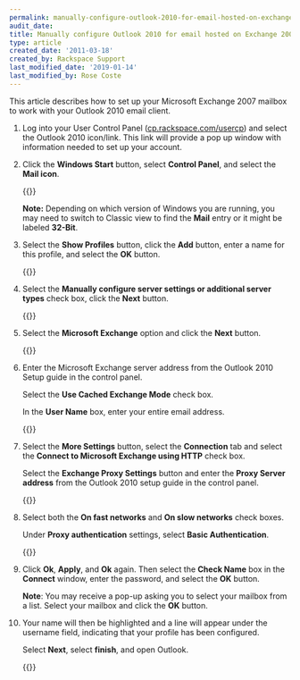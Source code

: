 ```yaml
---
permalink: manually-configure-outlook-2010-for-email-hosted-on-exchange-2007
audit_date:
title: Manually configure Outlook 2010 for email hosted on Exchange 2007
type: article
created_date: '2011-03-18'
created_by: Rackspace Support
last_modified_date: '2019-01-14'
last_modified_by: Rose Coste
---
```


This article describes how to set up your
Microsoft Exchange 2007 mailbox
to work with your
Outlook 2010 email client.

1. Log into your User Control Panel
   ([cp.rackspace.com/usercp](https://cp.rackspace.com/usercp))
   and select the Outlook 2010 icon/link. This link will provide a pop up
   window with information needed to set up your account.

2. Click the **Windows Start** button, select
   **Control Panel**, and select the **Mail
   icon**.

   {{<image src="EAOutlook2010ExchangeTwo.png" alt="" title="">}}

   **Note:** Depending on which version of Windows you are running, you may need
   to switch to Classic view to find the **Mail** entry or it might be
   labeled **32-Bit**.

3. Select the **Show Profiles** button, click the
   **Add** button, enter a name for this profile, and
   select the **OK** button.

   {{<image src="EAOutlook2010Exchange4.png" alt="" title="">}}

4. Select the **Manually configure server settings or
   additional server types** check box, click the
   **Next** button.

   {{<image src="EAOutlook2010Exchange50.png" alt="" title="">}}

5. Select the **Microsoft Exchange** option and click
   the **Next** button.

   {{<image src="EAOutlook2010Exchange6.png" alt="" title="">}}

6. Enter the Microsoft Exchange server address from the Outlook
   2010 Setup guide in the control panel.

   Select the **Use Cached Exchange Mode** check box.

   In the **User Name** box, enter your entire email address.

   {{<image src="EAOutlook2010Exchange7.png" alt="" title="">}}

7. Select the **More Settings** button, select the
   **Connection** tab and select the **Connect to
   Microsoft Exchange using HTTP** check box.

   Select the **Exchange Proxy Settings** button and enter
   the **Proxy Server address** from the Outlook 2010 setup
   guide in the control panel.

   {{<image src="EAOutlook2010Exchange8.png" alt="" title="">}}

8. Select both the **On fast networks** and
   **On slow networks** check boxes.

   Under **Proxy authentication** settings, select **Basic
   Authentication**.

   {{<image src="EAOutlook2010Exchange9.png" alt="" title="">}}

9. Click **Ok**,
   **Apply**, and **Ok** again. Then select the
   **Check Name** box in the **Connect** window, enter the
   password, and select the **OK** button.

   **Note**: You may receive a pop-up asking you to select your mailbox
   from a list. Select your mailbox and click the **OK** button.

10. Your name will then be highlighted and a line will appear
    under the username field, indicating that your profile has been
    configured.

    Select **Next**, select **finish**, and open Outlook.

    {{<image src="EAOutlook2010Exchange10.png" alt="" title="">}}
